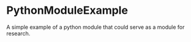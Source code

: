 # PythonModuleExample
A simple example of a python module that could serve as a module for research.

